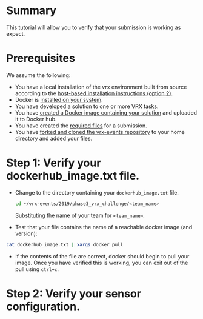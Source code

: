 # Summary
This tutorial will allow you to verify that your submission is working as expect.

# Prerequisites
We assume the following:

* You have a local installation of the vrx environment built from source according to the [host-based installation instructions (option 2)](https://bitbucket.org/osrf/vrx/wiki/tutorials/SystemSetupInstall).
* Docker is [installed on your system](https://docs.docker.com/install/linux/docker-ce/ubuntu/).
* You have developed a solution to one or more VRX tasks.
* You have [created a Docker image containing your solution](https://bitbucket.org/osrf/vrx/wiki/tutorials/Creating%20a%20Dockerhub%20image%20for%20submission) and uploaded it to Docker hub.
* You have created the [required files](https://bitbucket.org/osrf/vrx/wiki/events/19/vrx_challenge) for a submission.
* You have [forked and cloned the vrx-events repository](https://bitbucket.org/osrf/vrx/wiki/submission_process) to your home directory and added your files.


# Step 1: Verify your dockerhub_image.txt file.

* Change to the directory containing your `dockerhub_image.txt` file.
    ```bash
    cd ~/vrx-events/2019/phase3_vrx_challenge/<team_name>
    ```

    Substituting the name of your team for `<team_name>`.

* Test that your file contains the name of a reachable docker image (and version):

```bash
cat dockerhub_image.txt | xargs docker pull
```

* If the contents of the file are correct, docker should begin to pull your image. Once you have verified this is working, you can exit out of the pull using `ctrl+c`.

# Step 2: Verify your sensor configuration.
